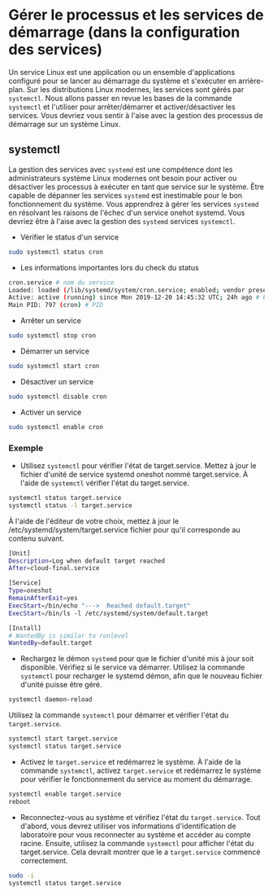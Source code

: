 # Gérer le processus et les services de démarrage (dans la configuration des services)
Un service Linux est une application ou un ensemble d'applications configuré pour se lancer au démarrage du système et s'exécuter en arrière-plan.
Sur les distributions Linux modernes, les services sont gérés par `systemctl`.
Nous allons passer en revue les bases de la commande `systemctl` et l'utiliser pour arrêter/démarrer et activer/désactiver les services.
Vous devriez vous sentir à l'aise avec la gestion des processus de démarrage sur un système Linux.

## systemctl

La gestion des services avec `systemd` est une compétence dont les administrateurs système Linux modernes ont besoin pour activer ou désactiver les processus à exécuter en tant que service sur le système.
Être capable de dépanner les services `systemd` est inestimable pour le bon fonctionnement du système.
Vous apprendrez à gérer les services `systemd` en résolvant les raisons de l'échec d'un service onehot systemd.
Vous devriez être à l'aise avec la gestion des `systemd` services `systemctl`.

- Vérifier le status d'un service

```bash
sudo systemctl status cron
```

- Les informations importantes lors du check du status

```bash
cron.service # nom du service
Loaded: loaded (/lib/systemd/system/cron.service; enabled; vendor preset: enabled) # Localisation + status = enabled
Active: active (running) since Mon 2019-12-20 14:45:32 UTC; 24h ago # Etat actuel, date et temps 
Main PID: 797 (cron) # PID
```

- Arrêter un service

```bash
sudo systemctl stop cron
```

- Démarrer un service

```bash
sudo systemctl start cron
```

- Désactiver un service

```bash
sudo systemctl disable cron
```

- Activer un service

```bash
sudo systemctl enable cron
```

### Exemple

- Utilisez `systemctl` pour vérifier l'état de target.service.
Mettez à jour le fichier d'unité de service systemd oneshot nommé target.service.
À l'aide de `systemctl` vérifier l'état du target.service.

```bash
systemctl status target.service
systemctl status -l target.service
```

À l'aide de l'éditeur de votre choix, mettez à jour le /etc/systemd/system/target.service fichier pour qu'il corresponde au contenu suivant.

```bash
[Unit] 
Description=Log when default target reached
After=cloud-final.service 

[Service] 
Type=oneshot        
RemainAfterExit=yes   
ExecStart=/bin/echo "--->  Reached default.target"
ExecStart=/bin/ls -l /etc/systemd/system/default.target 

[Install]  
# WantedBy is similar to runlevel
WantedBy=default.target 
```

- Rechargez le démon `systemd` pour que le fichier d'unité mis à jour soit disponible.
Vérifiez si le service va démarrer.
Utilisez la commande `systemctl` pour recharger le systemd démon, afin que le nouveau fichier d'unité puisse être géré.

```bash
systemctl daemon-reload
```

Utilisez la commande `systemctl` pour démarrer et vérifier l'état du `target.service`.

```bash
systemctl start target.service
systemctl status target.service
```

- Activez le `target.service` et redémarrez le système.
À l'aide de la commande `systemctl`, activez `target.service` et redémarrez le système pour vérifier le fonctionnement du service au moment du démarrage.

```bash
systemctl enable target.service
reboot
```

- Reconnectez-vous au système et vérifiez l'état du `target.service`.
Tout d'abord, vous devrez utiliser vos informations d'identification de laboratoire pour vous reconnecter au système et accéder au compte racine.
Ensuite, utilisez la commande `systemctl` pour afficher l'état du target.service.
Cela devrait montrer que le a `target.service` commencé correctement.

```bash
sudo -i
systemctl status target.service
```
